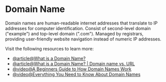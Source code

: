 # Domain Name

Domain names are human-readable internet addresses that translate to IP addresses for computer identification. Consist of second-level domain ("example") and top-level domain (".com"). Managed by registrars, providing user-friendly website navigation instead of numeric IP addresses.

Visit the following resources to learn more:

- [@article@What is a Domain Name?](https://developer.mozilla.org/en-US/docs/Learn/Common_questions/What_is_a_domain_name)
- [@article@What is a Domain Name? | Domain name vs. URL](https://www.cloudflare.com/en-gb/learning/dns/glossary/what-is-a-domain-name/)
- [@video@A Beginners Guide to How Domain Names Work](https://www.youtube.com/watch?v=Y4cRx19nhJk)
- [@video@Everything You Need to Know About Domain Names](https://www.youtube.com/watch?v=qO5qcQgiNX4)